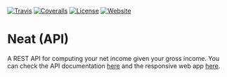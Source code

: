 [![Travis](https://img.shields.io/travis/com/avalloneandrea/neat-api.svg)](https://travis-ci.com/avalloneandrea/neat-api)
[![Coveralls](https://img.shields.io/coveralls/github/avalloneandrea/neat-api.svg)](https://coveralls.io/github/avalloneandrea/neat-api?branch=master)
[![License](https://img.shields.io/github/license/avalloneandrea/neat-api.svg?color=bright)](https://github.com/avalloneandrea/neat-api/blob/master/LICENSE)
[![Website](https://img.shields.io/website/https/neatapi.herokuapp.com.svg)](https://neatapi.herokuapp.com)

# Neat (API)

A REST API for computing your net income given your gross income.
You can check the API documentation [here](https://neatapi.herokuapp.com) and the responsive web app [here](https://neatapp.herokuapp.com).
